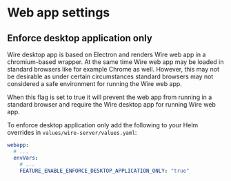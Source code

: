 # Web app settings

## Enforce desktop application only

Wire desktop app is based on Electron and renders Wire web app in a chromium-based wrapper. At the same time Wire web app may be loaded in standard browsers like for example Chrome as well. However, this may not be desirable as under certain circumstances standard browsers may not considered a safe environment for running the Wire web app.

When this flag is set to true it will prevent the web app from running in a standard browser and require the Wire desktop app for running Wire web app.

To enforce desktop application only add the following to your Helm overrides in `values/wire-server/values.yaml`:

```yaml
webapp:
  # ...
  envVars:
    # ...
    FEATURE_ENABLE_ENFORCE_DESKTOP_APPLICATION_ONLY: "true"
```
